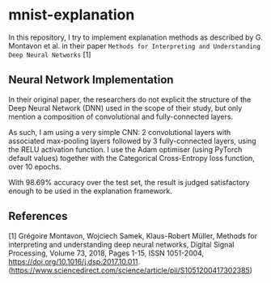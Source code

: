 # mnist-explanation

In this repository, I try to implement explanation methods as described by G. Montavon et al. in their paper `Methods for Interpreting and Understanding Deep Neural Networks` [1]

## Neural Network Implementation

In their original paper, the researchers do not explicit the structure of the Deep Neural Network (DNN) used in the scope of their study, but only mention a composition of convolutional and fully-connected layers.

As such, I am using a very simple CNN: 2 convolutional layers with associated max-pooling layers followed by 3 fully-connected layers, using the RELU activation function. I use the Adam optimiser (using PyTorch default values) together with the Categorical Cross-Entropy loss function, over 10 epochs.

With 98.69% accuracy over the test set, the result is judged satisfactory enough to be used in the explanation framework.


## References

[1] Grégoire Montavon, Wojciech Samek, Klaus-Robert Müller, Methods for interpreting and understanding deep neural networks, Digital Signal Processing, Volume 73, 2018, Pages 1-15, ISSN 1051-2004, https://doi.org/10.1016/j.dsp.2017.10.011. (https://www.sciencedirect.com/science/article/pii/S1051200417302385)
